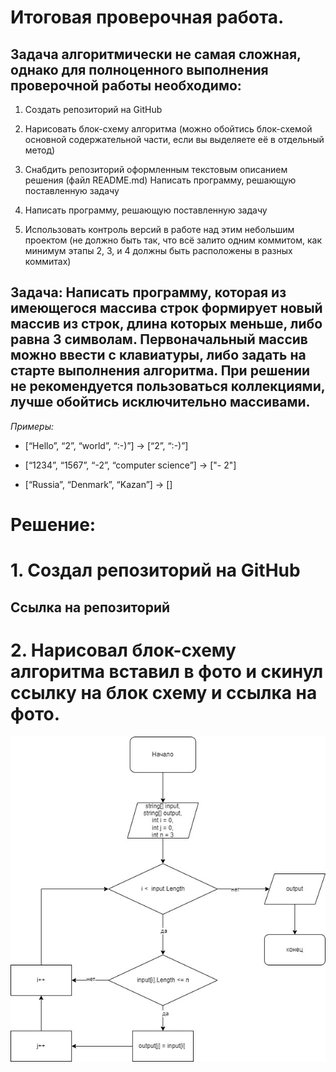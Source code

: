 # Итоговая проверочная работа.
## Задача алгоритмически не самая сложная, однако для полноценного выполнения проверочной работы необходимо:

 1. Создать репозиторий на GitHub

2. Нарисовать блок-схему алгоритма (можно обойтись блок-схемой основной содержательной части, если вы выделяете её в отдельный метод)

3. Снабдить репозиторий оформленным текстовым описанием решения (файл README.md)
Написать программу, решающую поставленную задачу

4. Написать программу, решающую поставленную задачу

5. Использовать контроль версий в работе над этим небольшим проектом (не должно быть так, что всё залито одним коммитом, как минимум этапы 2, 3, и 4 должны быть расположены в разных коммитах)

## Задача: Написать программу, которая из имеющегося массива строк формирует новый массив из строк, длина которых меньше, либо равна 3 символам. Первоначальный массив можно ввести с клавиатуры, либо задать на старте выполнения алгоритма. При решении не рекомендуется пользоваться коллекциями, лучше обойтись исключительно массивами.

*Примеры:*

* [“Hello”, “2”, “world”, “:-)”] → [“2”, “:-)”]

* [“1234”, “1567”, “-2”, “computer science”] → ["- 2"]

* [“Russia”, “Denmark”, “Kazan”] → []

# Решение:

# 1. Создал репозиторий на GitHub

## Ссылка на репозиторий 

# 2. Нарисовал блок-схему алгоритма вставил в фото и скинул ссылку на блок схему и ссылка на фото. 
![Diagram.jpg](https://github.com/olegPip/finalprojekt/blob/master/block%20diagram/Diagram.jpg)